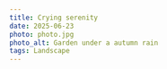 ```yaml
---
title: Crying serenity
date: 2025-06-23
photo: photo.jpg
photo_alt: Garden under a autumn rain
tags: Landscape
---
```


